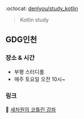 :octocat: [denlyou/study_kotlin](https://github.com/denlyou/study_kotlin)
> Kotlin study

## GDG인천

### 장소 & 시간
- 부평 스터디룸
- 매주 토요일 오전 10시~

### 링크
:movie_camera: [새차원의 코틀린 강좌](https://www.youtube.com/playlist?list=PLbJr8hAHHCP6iFwufkM8E5MVBMMcw90iF)
